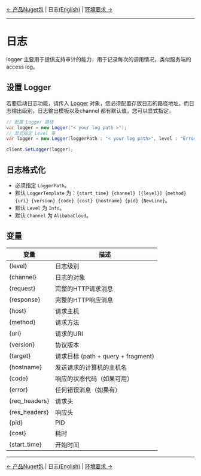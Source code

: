[← 产品Nuget包](5-Packages-CN.md) | 日志[(English)](6-Log-EN.md) | [环境要求 →](0-Requirements-CN.md)
***

# 日志
logger 主要用于提供支持审计的能力，用于记录每次的调用情况，类似服务端的 access log。

## 设置 Logger
若要启动日志功能，请传入 [Logger](..\aliyun-net-sdk-core\Utils\Logger.cs) 对象，您必须配置存放日志的路径地址。而日志输出级别，日志输出模板以及channel 都有默认值，您可以显式指定。

```csharp
// 配置 Logger 路径
var logger = new Logger("< your log path >");
// 显式指定 Level 等
var logger = new Logger(loggerPath : "< your log path>", level : "Error")

client.SetLogger(logger);
```

## 日志格式化
- 必须指定 `LoggerPath`。
- 默认 `LoggerTemplate` 为：`{start_time} {channel} [{level}] {method} {uri} {version} {code} {cost} {hostname} {pid} {NewLine}`。
- 默认 `Level` 为 `Info`。
- 默认 `Channel` 为 `AlibabaCloud`。

## 变量

| 变量      |   描述       |
|----------|-------------|
| {level}     | 日志级别 |
| {channel}     | 日志的对象 |
| {request}     | 完整的HTTP请求消息 |
| {response}     | 完整的HTTP响应消息 |
| {host}     | 请求主机 |
| {method}     | 请求方法 |
| {uri}     | 请求的URI |
| {version}     | 协议版本 |
| {target}     | 请求目标 (path + query + fragment) |
| {hostname}     | 发送请求的计算机的主机名 |
| {code}     | 响应的状态代码（如果可用） |
| {error}     | 任何错误消息（如果有） |
| {req_headers}     | 请求头 |
| {res_headers}     | 响应头 |
| {pid}     | PID |
| {cost}     | 耗时 |
| {start_time}     | 开始时间 |

***
[← 产品Nuget包](5-Packages-CN.md) | 日志[(English)](6-Log-EN.md) | [环境要求 →](0-Requirements-CN.md)